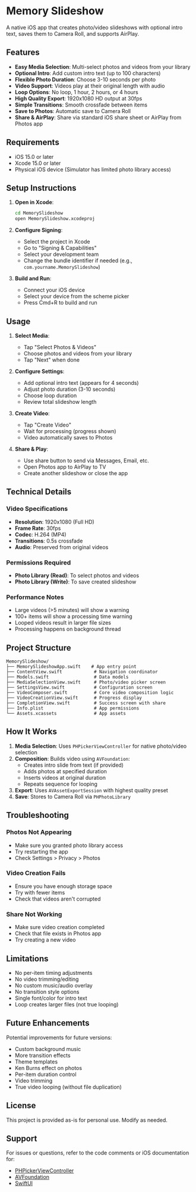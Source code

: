 # Memory Slideshow

A native iOS app that creates photo/video slideshows with optional intro text, saves them to Camera Roll, and supports AirPlay.

## Features

- **Easy Media Selection**: Multi-select photos and videos from your library
- **Optional Intro**: Add custom intro text (up to 100 characters)
- **Flexible Photo Duration**: Choose 3-10 seconds per photo
- **Video Support**: Videos play at their original length with audio
- **Loop Options**: No loop, 1 hour, 2 hours, or 4 hours
- **High Quality Export**: 1920x1080 HD output at 30fps
- **Simple Transitions**: Smooth crossfade between items
- **Save to Photos**: Automatic save to Camera Roll
- **Share & AirPlay**: Share via standard iOS share sheet or AirPlay from Photos app

## Requirements

- iOS 15.0 or later
- Xcode 15.0 or later
- Physical iOS device (Simulator has limited photo library access)

## Setup Instructions

1. **Open in Xcode**:
   ```bash
   cd MemorySlideshow
   open MemorySlideshow.xcodeproj
   ```

2. **Configure Signing**:
   - Select the project in Xcode
   - Go to "Signing & Capabilities"
   - Select your development team
   - Change the bundle identifier if needed (e.g., `com.yourname.MemorySlideshow`)

3. **Build and Run**:
   - Connect your iOS device
   - Select your device from the scheme picker
   - Press Cmd+R to build and run

## Usage

1. **Select Media**:
   - Tap "Select Photos & Videos"
   - Choose photos and videos from your library
   - Tap "Next" when done

2. **Configure Settings**:
   - Add optional intro text (appears for 4 seconds)
   - Adjust photo duration (3-10 seconds)
   - Choose loop duration
   - Review total slideshow length

3. **Create Video**:
   - Tap "Create Video"
   - Wait for processing (progress shown)
   - Video automatically saves to Photos

4. **Share & Play**:
   - Use share button to send via Messages, Email, etc.
   - Open Photos app to AirPlay to TV
   - Create another slideshow or close the app

## Technical Details

### Video Specifications
- **Resolution**: 1920x1080 (Full HD)
- **Frame Rate**: 30fps
- **Codec**: H.264 (MP4)
- **Transitions**: 0.5s crossfade
- **Audio**: Preserved from original videos

### Permissions Required
- **Photo Library (Read)**: To select photos and videos
- **Photo Library (Write)**: To save created slideshow

### Performance Notes
- Large videos (>5 minutes) will show a warning
- 100+ items will show a processing time warning
- Looped videos result in larger file sizes
- Processing happens on background thread

## Project Structure

```
MemorySlideshow/
├── MemorySlideshowApp.swift    # App entry point
├── ContentView.swift            # Navigation coordinator
├── Models.swift                 # Data models
├── MediaSelectionView.swift     # Photo/video picker screen
├── SettingsView.swift           # Configuration screen
├── VideoComposer.swift          # Core video composition logic
├── VideoCreationView.swift      # Progress display
├── CompletionView.swift         # Success screen with share
├── Info.plist                   # App permissions
└── Assets.xcassets              # App assets
```

## How It Works

1. **Media Selection**: Uses `PHPickerViewController` for native photo/video selection
2. **Composition**: Builds video using `AVFoundation`:
   - Creates intro slide from text (if provided)
   - Adds photos at specified duration
   - Inserts videos at original duration
   - Repeats sequence for looping
3. **Export**: Uses `AVAssetExportSession` with highest quality preset
4. **Save**: Stores to Camera Roll via `PHPhotoLibrary`

## Troubleshooting

### Photos Not Appearing
- Make sure you granted photo library access
- Try restarting the app
- Check Settings > Privacy > Photos

### Video Creation Fails
- Ensure you have enough storage space
- Try with fewer items
- Check that videos aren't corrupted

### Share Not Working
- Make sure video creation completed
- Check that file exists in Photos app
- Try creating a new video

## Limitations

- No per-item timing adjustments
- No video trimming/editing
- No custom music/audio overlay
- No transition style options
- Single font/color for intro text
- Loop creates larger files (not true looping)

## Future Enhancements

Potential improvements for future versions:
- Custom background music
- More transition effects
- Theme templates
- Ken Burns effect on photos
- Per-item duration control
- Video trimming
- True video looping (without file duplication)

## License

This project is provided as-is for personal use. Modify as needed.

## Support

For issues or questions, refer to the code comments or iOS documentation for:
- [PHPickerViewController](https://developer.apple.com/documentation/photokit/phpickerviewcontroller)
- [AVFoundation](https://developer.apple.com/documentation/avfoundation)
- [SwiftUI](https://developer.apple.com/documentation/swiftui)
